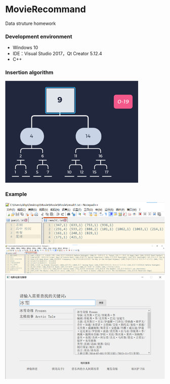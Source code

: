 # MovieRecommand
Data struture homework

### Development environment

- Windows 10
- IDE：Visual Studio 2017，Qt Creator 5.12.4
- C++

### Insertion algorithm

<img src="img\Insertion algorithm.png" style="zoom: 67%;" />

### Example

<img src="img\example 1.png" alt="example gui"  />

<img src="img\example 2.png" alt="example gui"  />

<img src="img\example gui.png" alt="example gui"  />

